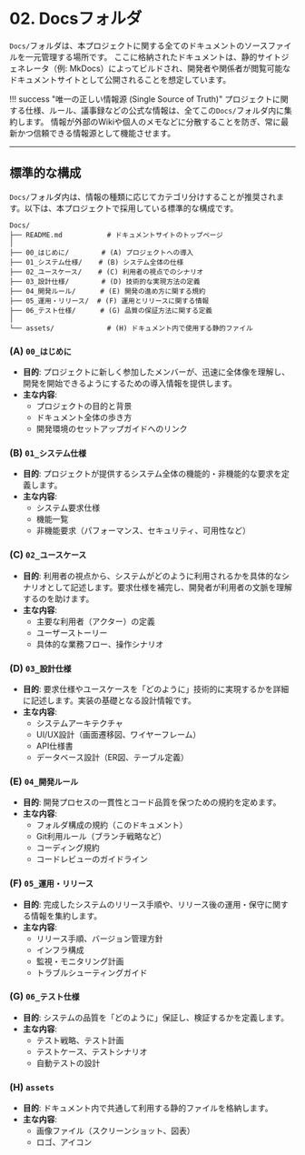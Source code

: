 # 02. Docsフォルダ

`Docs/`フォルダは、本プロジェクトに関する全てのドキュメントのソースファイルを一元管理する場所です。
ここに格納されたドキュメントは、静的サイトジェネレータ（例: MkDocs）によってビルドされ、開発者や関係者が閲覧可能なドキュメントサイトとして公開されることを想定しています。

!!! success "唯一の正しい情報源 (Single Source of Truth)"
プロジェクトに関する仕様、ルール、議事録などの公式な情報は、全てこの`Docs/`フォルダ内に集約します。
情報が外部のWikiや個人のメモなどに分散することを防ぎ、常に最新かつ信頼できる情報源として機能させます。

---

## 標準的な構成

`Docs/`フォルダ内は、情報の種類に応じてカテゴリ分けすることが推奨されます。以下は、本プロジェクトで採用している標準的な構成です。

```text
Docs/
├── README.md           # ドキュメントサイトのトップページ
│
├── 00_はじめに/        # (A) プロジェクトへの導入
├── 01_システム仕様/    # (B) システム全体の仕様
├── 02_ユースケース/    # (C) 利用者の視点でのシナリオ
├── 03_設計仕様/        # (D) 技術的な実現方法の定義
├── 04_開発ルール/      # (E) 開発の進め方に関する規約
├── 05_運用・リリース/  # (F) 運用とリリースに関する情報
├── 06_テスト仕様/      # (G) 品質の保証方法に関する定義
│
└── assets/             # (H) ドキュメント内で使用する静的ファイル
```

### (A) `00_はじめに`

- **目的**: プロジェクトに新しく参加したメンバーが、迅速に全体像を理解し、開発を開始できるようにするための導入情報を提供します。
- **主な内容**:
    - プロジェクトの目的と背景
    - ドキュメント全体の歩き方
    - 開発環境のセットアップガイドへのリンク

### (B) `01_システム仕様`

- **目的**: プロジェクトが提供するシステム全体の機能的・非機能的な要求を定義します。
- **主な内容**:
    - システム要求仕様
    - 機能一覧
    - 非機能要求（パフォーマンス、セキュリティ、可用性など）

### (C) `02_ユースケース`

- **目的**: 利用者の視点から、システムがどのように利用されるかを具体的なシナリオとして記述します。要求仕様を補完し、開発者が利用者の文脈を理解するのを助けます。
- **主な内容**:
    - 主要な利用者（アクター）の定義
    - ユーザーストーリー
    - 具体的な業務フロー、操作シナリオ

### (D) `03_設計仕様`

- **目的**: 要求仕様やユースケースを「どのように」技術的に実現するかを詳細に記述します。実装の基礎となる設計情報です。
- **主な内容**:
    - システムアーキテクチャ
    - UI/UX設計（画面遷移図、ワイヤーフレーム）
    - API仕様書
    - データベース設計（ER図、テーブル定義）

### (E) `04_開発ルール`

- **目的**: 開発プロセスの一貫性とコード品質を保つための規約を定めます。
- **主な内容**:
    - フォルダ構成の規約（このドキュメント）
    - Git利用ルール（ブランチ戦略など）
    - コーディング規約
    - コードレビューのガイドライン

### (F) `05_運用・リリース`

- **目的**: 完成したシステムのリリース手順や、リリース後の運用・保守に関する情報を集約します。
- **主な内容**:
    - リリース手順、バージョン管理方針
    - インフラ構成
    - 監視・モニタリング計画
    - トラブルシューティングガイド

### (G) `06_テスト仕様`

- **目的**: システムの品質を「どのように」保証し、検証するかを定義します。
- **主な内容**:
    - テスト戦略、テスト計画
    - テストケース、テストシナリオ
    - 自動テストの設計

### (H) `assets`

- **目的**: ドキュメント内で共通して利用する静的ファイルを格納します。
- **主な内容**:
    - 画像ファイル（スクリーンショット、図表）
    - ロゴ、アイコン
